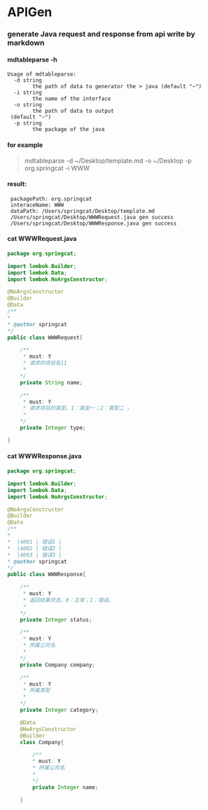 # APIGen
### generate Java request and response from api write by markdown

#### mdtableparse -h
```shell
Usage of mdtableparse:
  -d string
    	the path of data to generator the > java (default "~")
  -i string
    	the name of the interface
  -o string
    	the path of data to output 
 (default "~")
  -p string
    	the package of the java
```

#### for example
> mdtableparse -d ~/Desktop/template.md -o ~/Desktop -p org.springcat -i WWW

#### result:
```shell
 packagePath: org.springcat
 interaceName: WWW
 dataPath: /Users/springcat/Desktop/template.md
 /Users/springcat/Desktop/WWWRequest.java gen success
 /Users/springcat/Desktop/WWWResponse.java gen success
```
#### cat WWWRequest.java
```Java
package org.springcat;

import lombok.Builder;
import lombok.Data;
import lombok.NoArgsConstructor;

@NoArgsConstructor
@Builder
@Data
/**
*
* @author springcat
*/
public class WWWRequest{

	/**
	 * must: Y
	 * 请求的项目名11
	 *
	*/
	private String name;

	/**
	 * must: Y
	 * 请求项目的类型。1：类型一；2：类型二 。
	 *
	*/
	private Integer type;

}
```

#### cat WWWResponse.java
```Java
package org.springcat;

import lombok.Builder;
import lombok.Data;
import lombok.NoArgsConstructor;

@NoArgsConstructor
@Builder
@Data
/**
*
*  |4001 | 错误1 |
*  |4002 | 错误2 |
*  |4003 | 错误3 |
* @author springcat
*/
public class WWWResponse{

	/**
	 * must: Y
	 * 返回结果状态。0：正常；1：错误。
	 *
	*/
	private Integer status;

	/**
	 * must: Y
	 * 所属公司名
	 *
	*/
	private Company company;

	/**
	 * must: Y
	 * 所属类型
	 *
	*/
	private Integer category;

    @Data
    @NoArgsConstructor
    @Builder
    class Company{

        /**
        * must: Y
        * 所属公司名
        *
        */
        private Integer name;

    }

```



